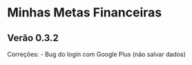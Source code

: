 # Minhas Metas Financeiras

## Verão 0.3.2

Correções:
    - Bug do login com Google Plus (não salvar dados)